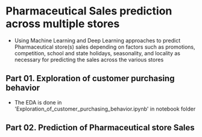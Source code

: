 # Pharmaceutical Sales prediction across multiple stores 

- Using Machine Learning and Deep Learning approaches to predict Pharmaceutical store(s) sales depending on factors such as promotions, competition, school and state holidays, seasonality, and locality as necessary for predicting the sales across the various stores

## Part 01. Exploration of customer purchasing behavior
- The EDA is done in 'Exploration_of_customer_purchasing_behavior.ipynb' in notebook folder

## Part 02. Prediction of Pharmaceutical store Sales